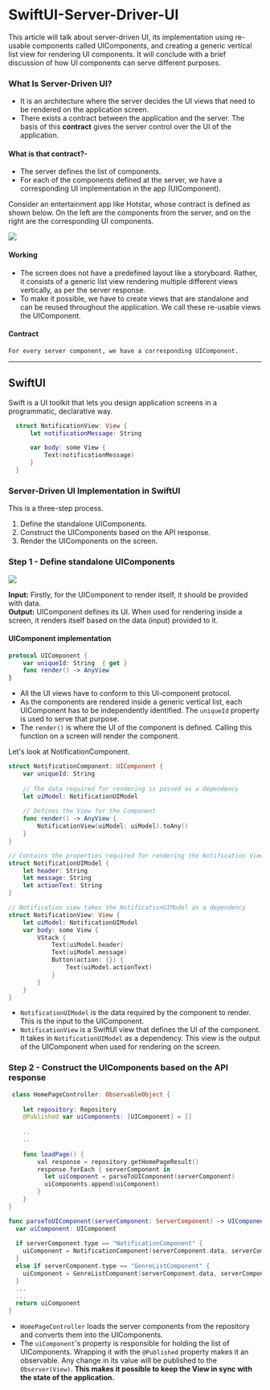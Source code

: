 # SwiftUI-Server-Driver-UI

This article will talk about server-driven UI, its implementation using re-usable components called UIComponents, and creating a generic vertical list view for rendering UI components. It will conclude with a brief discussion of how UI components can serve different purposes.

### What Is Server-Driven UI? ###
* It is an architecture where the server decides the UI views that need to be rendered on the application screen.
* There exists a contract between the application and the server. The basis of this __contract__ gives the server control over the UI of the application.


#### What is that contract?- 
* The server defines the list of components. 
* For each of the components defined at the server, we have a corresponding UI implementation in the app (UIComponent). 


 Consider an entertainment app like Hotstar, whose contract is defined as shown below. On the left are the components from the server, and on the right are the corresponding UI components.

![](https://miro.medium.com/max/1400/1*e0caqOJanQdl7yvrU1Y0pg.png)

#### Working #### 
* The screen does not have a predefined layout like a storyboard. Rather, it consists of a generic list view rendering multiple different views vertically, as per the server response. 
* To make it possible, we have to create views that are standalone and can be reused throughout the application. We call these re-usable views the UIComponent.

#### Contract #### 
    For every server component, we have a corresponding UIComponent.
    
----

## SwiftUI ##
 Swift is a UI toolkit that lets you design application screens in a programmatic, declarative way.
```swift
  struct NotificationView: View {
      let notificationMessage: String

      var body: some View {
          Text(notificationMessage)
      }
  }
```

### Server-Driven UI Implementation in SwiftUI ###

This is a three-step process.
1. Define the standalone UIComponents.
2. Construct the UIComponents based on the API response.
3. Render the UIComponents on the screen.

### Step 1 - Define standalone UIComponents ###

![](https://miro.medium.com/max/1400/1*vaTfkYDRJuPnUQm8nYskgQ.png)

__Input:__ Firstly, for the UIComponent to render itself, it should be provided with data.<br/>  __Output:__ UIComponent defines its UI. When used for rendering inside a screen, it renders itself based on the data (input) provided to it.


#### UIComponent implementation ####

```swift
protocol UIComponent {
    var uniqueId: String  { get }
    func render() -> AnyView
}
```

* All the UI views have to conform to this UI-component protocol.
* As the components are rendered inside a generic vertical list, each UIComponent has to be independently identified. The `uniqueId` property is used to serve that purpose.
* The `render()` is where the UI of the component is defined. Calling this function on a screen will render the component. 

Let's look at NotificationComponent.


```swift
struct NotificationComponent: UIComponent {
    var uniqueId: String
    
    // The data required for rendering is passed as a dependency
    let uiModel: NotificationUIModel
    
    // Defines the View for the Component
    func render() -> AnyView {
        NotificationView(uiModel: uiModel).toAny()
    }
}

// Contains the properties required for rendering the Notification View
struct NotificationUIModel {
    let header: String
    let message: String
    let actionText: String
}

// Notification view takes the NotificationUIModel as a dependency
struct NotificationView: View {
    let uiModel: NotificationUIModel
    var body: some View {
        VStack {
            Text(uiModel.header)
            Text(uiModel.message)
            Button(action: {}) {
                Text(uiModel.actionText)
            }
        }
    }
}
```

* `NotificationUIModel` is the data required by the component to render. This is the input to the UIComponent.
* `NotificationView` is a SwiftUI view that defines the UI of the component. It takes in `NotificationUIModel` as a dependency. This view is the output of the UIComponent when used for rendering on the screen.


### Step 2 - Construct the UIComponents based on the API response ###
```swift
 class HomePageController: ObservableObject {
 
    let repository: Repository
    @Published var uiComponents: [UIComponent] = []
  
    ..
    .. 
    
    func loadPage() {
        val response = repository.getHomePageResult()
        response.forEach { serverComponent in
          let uiComponent = parseToUIComponent(serverComponent)
          uiComponents.append(uiComponent)
        }
    }
}

func parseToUIComponent(serverComponent: ServerComponent) -> UIComponent {
  var uiComponent: UIComponent
  
  if serverComponent.type == "NotificationComponent" {
    uiComponent = NotificationComponent(serverComponent.data, serverComponent.id)
  }
  else if serverComponent.type == "GenreListComponent" {
    uiComponent = GenreListComponent(serverComponent.data, serverComponent.id)
  }
  ...
  ...
  return uiComponent
}
```

* `HomePageController` loads the server components from the repository and converts them into the UIComponents.
* The `uiComponent`'s property is responsible for holding the list of UIComponents. Wrapping it with the `@Published` property makes it an observable. Any change in its value will be published to the `Observer(View)`. __This makes it possible to keep the View in sync with the state of the application.__



